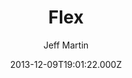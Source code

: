 ---
title: Flex
github: 'https://github.com/the-development/flex'
demo: 'http://the-development.github.io/flex/'
author: Jeff Martin
ssg:
  - Jekyll
cms:
  - No Cms
date: 2013-12-09T19:01:22.000Z
github_branch: master
description: 'A responsive, flexible, Jekyll theme based on The Development''s first design.'
stale: true
---
